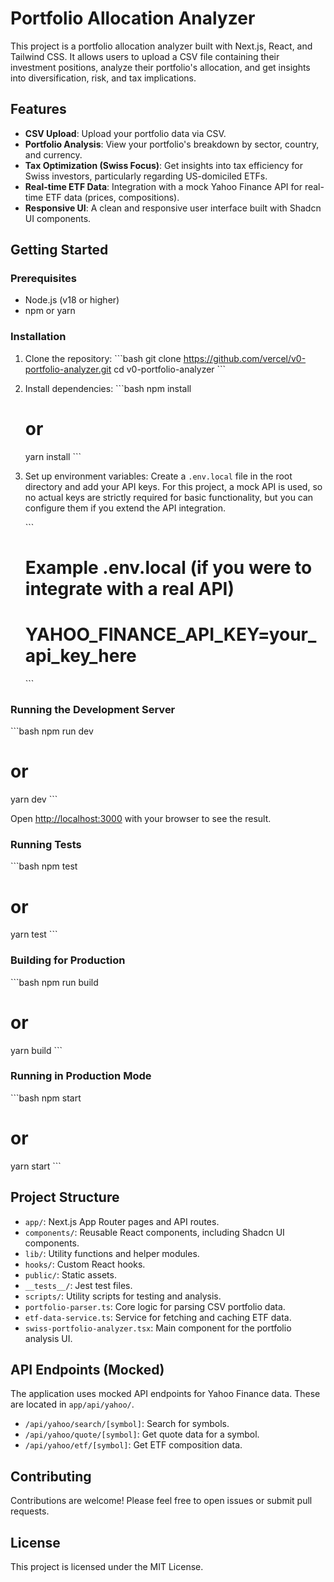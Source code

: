 # Portfolio Allocation Analyzer

This project is a portfolio allocation analyzer built with Next.js, React, and Tailwind CSS. It allows users to upload a CSV file containing their investment positions, analyze their portfolio's allocation, and get insights into diversification, risk, and tax implications.

## Features

- **CSV Upload**: Upload your portfolio data via CSV.
- **Portfolio Analysis**: View your portfolio's breakdown by sector, country, and currency.
- **Tax Optimization (Swiss Focus)**: Get insights into tax efficiency for Swiss investors, particularly regarding US-domiciled ETFs.
- **Real-time ETF Data**: Integration with a mock Yahoo Finance API for real-time ETF data (prices, compositions).
- **Responsive UI**: A clean and responsive user interface built with Shadcn UI components.

## Getting Started

### Prerequisites

- Node.js (v18 or higher)
- npm or yarn

### Installation

1. Clone the repository:
   \`\`\`bash
   git clone https://github.com/vercel/v0-portfolio-analyzer.git
   cd v0-portfolio-analyzer
   \`\`\`

2. Install dependencies:
   \`\`\`bash
   npm install
   # or
   yarn install
   \`\`\`

3. Set up environment variables:
   Create a `.env.local` file in the root directory and add your API keys. For this project, a mock API is used, so no actual keys are strictly required for basic functionality, but you can configure them if you extend the API integration.

   \`\`\`
   # Example .env.local (if you were to integrate with a real API)
   # YAHOO_FINANCE_API_KEY=your_api_key_here
   \`\`\`

### Running the Development Server

\`\`\`bash
npm run dev
# or
yarn dev
\`\`\`

Open [http://localhost:3000](http://localhost:3000) with your browser to see the result.

### Running Tests

\`\`\`bash
npm test
# or
yarn test
\`\`\`

### Building for Production

\`\`\`bash
npm run build
# or
yarn build
\`\`\`

### Running in Production Mode

\`\`\`bash
npm start
# or
yarn start
\`\`\`

## Project Structure

- `app/`: Next.js App Router pages and API routes.
- `components/`: Reusable React components, including Shadcn UI components.
- `lib/`: Utility functions and helper modules.
- `hooks/`: Custom React hooks.
- `public/`: Static assets.
- `__tests__/`: Jest test files.
- `scripts/`: Utility scripts for testing and analysis.
- `portfolio-parser.ts`: Core logic for parsing CSV portfolio data.
- `etf-data-service.ts`: Service for fetching and caching ETF data.
- `swiss-portfolio-analyzer.tsx`: Main component for the portfolio analysis UI.

## API Endpoints (Mocked)

The application uses mocked API endpoints for Yahoo Finance data. These are located in `app/api/yahoo/`.

- `/api/yahoo/search/[symbol]`: Search for symbols.
- `/api/yahoo/quote/[symbol]`: Get quote data for a symbol.
- `/api/yahoo/etf/[symbol]`: Get ETF composition data.

## Contributing

Contributions are welcome! Please feel free to open issues or submit pull requests.

## License

This project is licensed under the MIT License.
